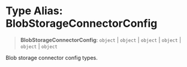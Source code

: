 # Type Alias: BlobStorageConnectorConfig

> **BlobStorageConnectorConfig**: `object` \| `object` \| `object` \| `object` \| `object` \| `object`

Blob storage connector config types.
